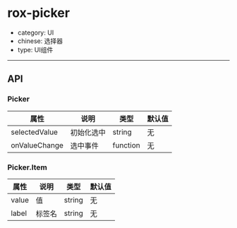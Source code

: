# rox-picker

- category: UI
- chinese: 选择器
- type: UI组件

---

## API

### Picker

属性 | 说明 | 类型 | 默认值
-----|-----|-----|------
selectedValue | 初始化选中  | string | 无
onValueChange | 选中事件 | function | 无

### Picker.Item

属性 | 说明 | 类型 | 默认值
-----|-----|-----|------
value | 值  | string | 无
label | 标签名 | string | 无
